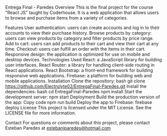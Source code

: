 Entrega Final - Paredes
Overview
This is the final project for the course "React JS" taught by Coderhouse. It is a web application that allows users to browse and purchase items from a variety of categories.

Features
User authentication: users can create accounts and log in to their accounts to view their purchase history.
Browse products by category: users can view products by category and filter products by price range.
Add to cart: users can add products to their cart and view their cart at any time.
Checkout: users can fulfill an order with the items in their cart.
Responsive design: the application is optimized for use on mobile and desktop devices.
Technologies Used
React: a JavaScript library for building user interfaces.
React Router: a library for handling client-side routing in React applications.
React Bootstrap: a front-end framework for building responsive web applications.
Firebase: a platform for building web and mobile applications.
Installation
Clone the repository:
bash
git clone https://github.com/Electrolyte02/EntregaFinal-Paredes.git
Install the dependencies:
bash
cd EntregaFinal-Paredes
npm install
Start the development server:
npm start
Deployment
Build the production version of the app:
Copy code
npm run build
Deploy the app to Firebase:
firebase deploy
License
This project is licensed under the MIT License. See the LICENSE file for more information.

Contact
For questions or comments about this project, please contact Esteban Paredes at estebanjparedes@hotmail.com